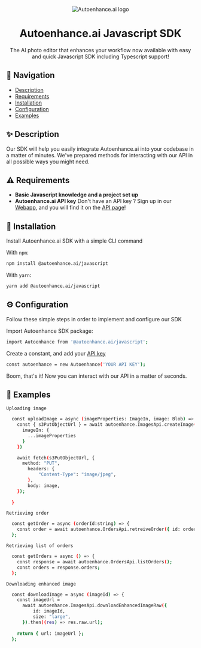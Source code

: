 <p align="center">
  <img src="https://uploads-ssl.webflow.com/6151887923ecfa4ac66a9e69/65168cccea1c9f0fcb33652c_logo-adaptive.svg" alt="Autoenhance.ai logo" align="center">
</p>

<h1 align="center">Autoenhance.ai Javascript SDK</h1>

<p align="center">The AI photo editor that enhances your workflow now available with easy and quick Javascript SDK including Typescript support!</p>

## 👋 Navigation

* [Description](#description)
* [Requirements](#requirements)
* [Installation](#installation)
* [Configuration](#configuration)
* [Examples](#examples)

## <a id="description"></a>✨ Description

Our SDK will help you easily integrate Autoenhance.ai into your codebase in a matter of minutes. We've prepared methods for interacting with our API in all possible ways you might need.


## <a id="requirements"></a>⚠️ Requirements

* **Basic Javascript knowledge and a project set up**
* **Autoenhance.ai API key**
Don't have an API key ? Sign up in our [Webapp](https://www.app.autoenhance.ai/login), and you will find it on the [API page](https://app.autoenhance.ai/application-interface)!


## <a id="installation"></a>🔧 Installation

Install Autoenhance.ai SDK with a simple CLI command

With `npm`:
```bash
npm install @autoenhance.ai/javascript
```
With `yarn`:
```bash
yarn add @autoenhance.ai/javascript
```

## <a id="configuration"></a>⚙️ Configuration

Follow these simple steps in order to implement and configure our SDK

Import Autoenhance SDK package:
```bash
import Autoenhance from '@autoenhance.ai/javascript';
```
Create a constant, and add your [API key](#requirements)
```bash
const autoenhance = new Autoenhance('YOUR API KEY');
```

Boom, that's it! Now you can interact with our API in a matter of seconds.

## <a id="examples"></a>💎 Examples

`Uploading image`
```bash
  const uploadImage = async (imageProperties: ImageIn, image: Blob) => {
    const { s3PutObjectUrl } = await autoenhance.ImagesApi.createImage({
      imageIn: {
        ...imageProperties
      }
    })

    await fetch(s3PutObjectUrl, {
      method: "PUT",
        headers: {
            "Content-Type": "image/jpeg",
        },
        body: image,
    });
    
  }
```

`Retrieving order`
```bash
  const getOrder = async (orderId:string) => {
    const order = await autoenhance.OrdersApi.retreiveOrder({ id: orderId});
  };
```

`Retrieving list of orders`
```bash
  const getOrders = async () => {
    const response = await autoenhance.OrdersApi.listOrders();
    const orders = response.orders;
  };
```

`Downloading enhanced image`
```bash
  const downloadImage = async (imageId) => {
    const imageUrl =
      await autoenhance.ImagesApi.downloadEnhancedImageRaw({
          id: imageId,
          size: "large",
      }).then((res) => res.raw.url);
      
    return { url: imageUrl };
  };
```